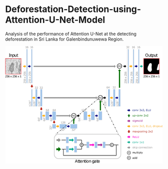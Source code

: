 # Deforestation-Detection-using-Attention-U-Net-Model
Analysis of the performance of Attention U-Net at the detecting deforestation in Sri Lanka for Galenbindunuwewa Region.

![image alt](https://github.com/AyeshaChandrasena/Deforestation-Detection-using-Attention-U-Net-Model/blob/4f8b620da8ea36a95c66ad4b61d00600f4264c4e/Example-of-2D-Attention-U-Net-architecture-with-3-downsampling-levels-and-detailed.png)
